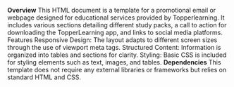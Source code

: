 **Overview**
This HTML document is a template for a promotional email or webpage designed for educational services provided by Topperlearning. It includes various sections detailing different study packs, a call to action for downloading the TopperLearning app, and links to social media platforms.
Features
Responsive Design: The layout adapts to different screen sizes through the use of viewport meta tags.
Structured Content: Information is organized into tables and sections for clarity.
Styling: Basic CSS is included for styling elements such as text, images, and tables.
**Dependencies**
This template does not require any external libraries or frameworks but relies on standard HTML and CSS.
